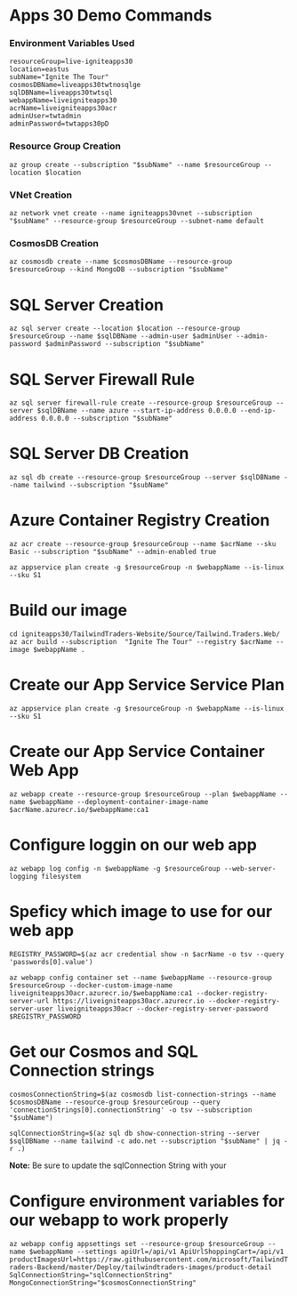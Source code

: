# Apps 30 Demo Commands

### Environment Variables Used

```
resourceGroup=live-igniteapps30
location=eastus
subName="Ignite The Tour"
cosmosDBName=liveapps30twtnosqlge
sqlDBName=liveapps30twtsql
webappName=liveigniteapps30
acrName=liveigniteapps30acr
adminUser=twtadmin
adminPassword=twtapps30pD
```

### Resource Group Creation

`az group create --subscription "$subName" --name $resourceGroup --location $location`

### VNet Creation

`az network vnet create --name igniteapps30vnet --subscription "$subName" --resource-group $resourceGroup --subnet-name default`

### CosmosDB Creation

`az cosmosdb create --name $cosmosDBName --resource-group $resourceGroup --kind MongoDB --subscription "$subName"`

# SQL Server Creation

`az sql server create --location $location --resource-group $resourceGroup --name $sqlDBName --admin-user $adminUser --admin-password $adminPassword --subscription "$subName"`

# SQL Server Firewall Rule

`az sql server firewall-rule create --resource-group $resourceGroup --server $sqlDBName --name azure --start-ip-address 0.0.0.0 --end-ip-address 0.0.0.0 --subscription "$subName"`

# SQL Server DB Creation

`az sql db create --resource-group $resourceGroup --server $sqlDBName --name tailwind --subscription "$subName"`

# Azure Container Registry Creation

`az acr create --resource-group $resourceGroup --name $acrName --sku Basic --subscription "$subName" --admin-enabled true`

`az appservice plan create -g $resourceGroup -n $webappName --is-linux --sku S1`

# Build our image

```
cd igniteapps30/TailwindTraders-Website/Source/Tailwind.Traders.Web/
az acr build --subscription  "Ignite The Tour" --registry $acrName --image $webappName .
```

# Create our App Service Service Plan

`az appservice plan create -g $resourceGroup -n $webappName --is-linux --sku S1`

# Create our App Service Container Web App

`az webapp create --resource-group $resourceGroup --plan $webappName --name $webappName --deployment-container-image-name $acrName.azurecr.io/$webappName:ca1`

# Configure loggin on our web app

`az webapp log config -n $webappName -g $resourceGroup --web-server-logging filesystem`

# Speficy which image to use for our web app

`REGISTRY_PASSWORD=$(az acr credential show -n $acrName -o tsv --query 'passwords[0].value')`

`az webapp config container set --name $webappName --resource-group $resourceGroup --docker-custom-image-name liveigniteapps30acr.azurecr.io/$webappName:ca1 --docker-registry-server-url https://liveigniteapps30acr.azurecr.io --docker-registry-server-user liveigniteapps30acr --docker-registry-server-password $REGISTRY_PASSWORD`

# Get our Cosmos and SQL Connection strings

`cosmosConnectionString=$(az cosmosdb list-connection-strings --name $cosmosDBName --resource-group $resourceGroup --query 'connectionStrings[0].connectionString' -o tsv --subscription "$subName")`

`sqlConnectionString=$(az sql db show-connection-string --server $sqlDBName --name tailwind -c ado.net --subscription "$subName" | jq -r .)`

**Note:** Be sure to update the sqlConnection String with your

# Configure environment variables for our webapp to work properly

`az webapp config appsettings set --resource-group $resourceGroup --name $webappName --settings apiUrl=/api/v1 ApiUrlShoppingCart=/api/v1 productImagesUrl=https://raw.githubusercontent.com/microsoft/TailwindTraders-Backend/master/Deploy/tailwindtraders-images/product-detail SqlConnectionString="sqlConnectionString" MongoConnectionString="$cosmosConnectionString"`
